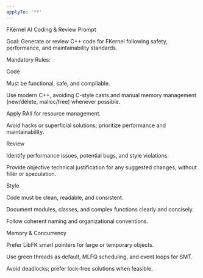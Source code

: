 ```yaml
---
applyTo: '**'
---
```

FKernel AI Coding & Review Prompt

Goal: Generate or review C++ code for FKernel following safety, performance, and maintainability standards.

Mandatory Rules:

Code

Must be functional, safe, and compilable.

Use modern C++, avoiding C-style casts and manual memory management (new/delete, malloc/free) whenever possible.

Apply RAII for resource management.

Avoid hacks or superficial solutions; prioritize performance and maintainability.

Review

Identify performance issues, potential bugs, and style violations.

Provide objective technical justification for any suggested changes, without filler or speculation.

Style

Code must be clean, readable, and consistent.

Document modules, classes, and complex functions clearly and concisely.

Follow coherent naming and organizational conventions.

Memory & Concurrency

Prefer LibFK smart pointers for large or temporary objects.

Use green threads as default, MLFQ scheduling, and event loops for SMT.

Avoid deadlocks; prefer lock-free solutions when feasible.